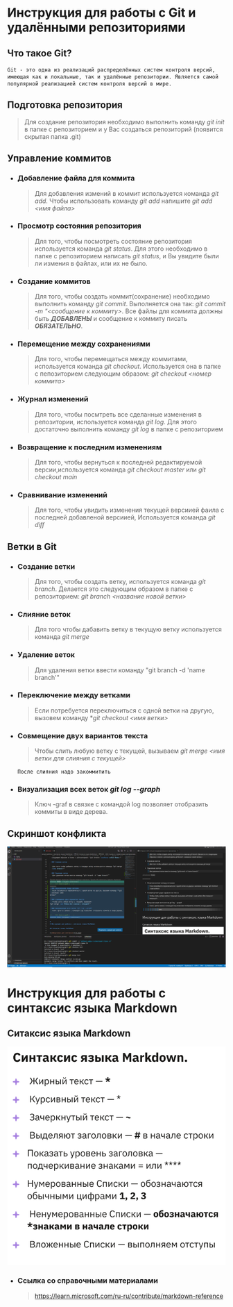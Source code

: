 #
# Инструкция для работы с Git и удалёнными репозиториями

## Что такое Git?

    Git - это одна из реализаций распределённых систем контроля версий, имеющая как и локальные, так и удалённые репозитории. Является самой популярной реализацией систем контроля версий в мире.
      
## Подготовка репозитория

>Для создание репозитория необходимо выполнить команду *git init*  в папке с репозиторием и у Вас создаться репозиторий (появится скрытая папка .git)

## Управление коммитов

- ### Добавление файла для коммита

    >Для добавления измений в коммит используется команда *git add*. Чтобы использовать команду *git add* напишите *git add <имя файла>*

- ### Просмотр состояния репозитория

  >Для того, чтобы посмотреть состояние репозитория используется команда *git status*. Для этого необходимо в папке с репозиторием написать *git status*, и Вы увидите были ли измения в файлах, или их не было.

- ### Создание коммитов

  >Для того, чтобы создать коммит(сохранение) необходимо выполнить команду *git commit*. Выполняется она так: *git commit -m "<сообщение к коммиту>*. Все файлы для коммита должны быть ***ДОБАВЛЕНЫ*** и сообщение к коммиту писать ***ОБЯЗАТЕЛЬНО***.

- ### Перемещение между сохранениями

  >Для того, чтобы перемещаться между коммитами, используется команда *git checkout*. Используется она в папке с пепозиторием следующим образом: *git checkout <номер коммита>*

- ### Журнал изменений

  >Для того, чтобы посмтреть все сделанные изменения в репозитории, используется команда *git log*. Для этого достаточно выполнить команду *git log* в папке с репозиторием

- ### Возвращение к последним изменениям

  >Для того, чтобы вернуться к последней редактируемой версии,используется команда *git checkout master* или *git checkout main*

- ### Сравнивание изменений

  >Для того, чтобы увидить изменения текущей версиией фаила с последней добавленой версиией, Используется команда *git diff*

## Ветки в Git

- ### Создание ветки

  >Для того, чтобы создать ветку, используется команда *git branch*. Делается это следующим образом в папке с репозиторием: *git branch <название новой ветки>*

- ### Слияние веток

  >Для того чтобы дабавить ветку в текущую ветку используется команда *git merge <name branch>*

- ### Удаление веток
  >Для удаления ветки ввести команду "git branch -d 'name branch'"

<!--- 123 Коментарий:) --->
- ### Переключение между ветками
  >Если потребуется переключиться с одной ветки на другую, вызовем команду **git checkout <имя
ветки>*

- ### Совмещение двух вариантов текста
  >Чтобы слить любую ветку с текущей, вызываем
*git merge <имя ветки для слияния с текущей>*

      После слияния надо закоммитить

- ### Визуализация всех веток *git log --graph*
  >Ключ -graf в связке с командой log позволяет отобразить коммиты в виде дерева.

## Скриншот конфликта
![<Скриншот конфликта>](/3.png)

<!--- Больше надо больше шпоргалок :) 
При мердже с test1 почемуто не добавился коммит да и нет в терминале других на скриншоте 2.png--->

#
# Инструкция для работы с синтаксис языка Markdown

## Ситаксис языка Markdown

![<Шпоргалка для синтакса>](/1.png)


- ### Ссылка со справочными материалами
  >https://learn.microsoft.com/ru-ru/contribute/markdown-reference